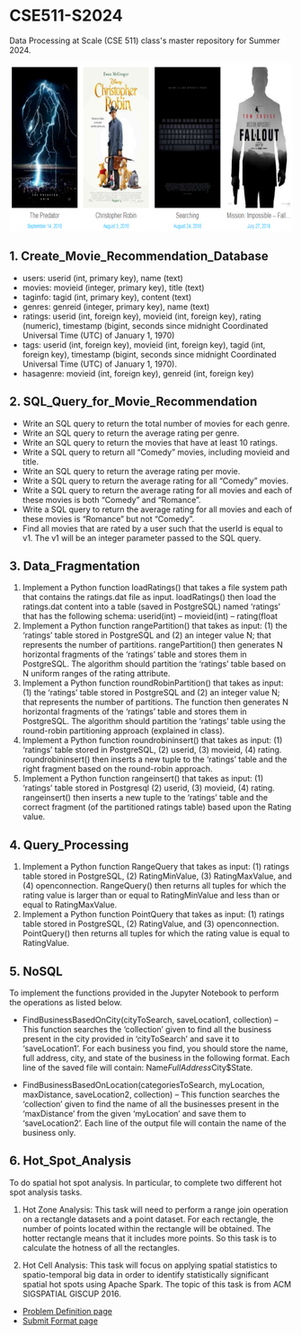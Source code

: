 # CSE511-S2024
Data Processing at Scale (CSE 511) class's master repository for Summer 2024.

<img src="Image/1.png" height=300px />

## 1. Create_Movie_Recommendation_Database
* users: userid (int, primary key), name (text)
* movies: movieid (integer, primary key), title (text)
* taginfo: tagid (int, primary key), content (text)
* genres: genreid (integer, primary key), name (text)
* ratings: userid (int, foreign key), movieid (int, foreign key), rating (numeric), timestamp (bigint, seconds since midnight Coordinated Universal Time (UTC) of January 1, 1970)
* tags: userid (int, foreign key), movieid (int, foreign key), tagid (int, foreign key), timestamp (bigint, seconds since midnight Coordinated Universal Time (UTC) of January 1, 1970).
* hasagenre: movieid (int, foreign key), genreid (int, foreign key)

## 2. SQL_Query_for_Movie_Recommendation
* Write an SQL query to return the total number of movies for each genre.
* Write an SQL query to return the average rating per genre.
* Write an SQL query to return the movies that have at least 10 ratings.
* Write a SQL query to return all “Comedy” movies, including movieid and title.
* Write an SQL query to return the average rating per movie.
* Write a SQL query to return the average rating for all “Comedy” movies.
* Write a SQL query to return the average rating for all movies and each of these movies is both
“Comedy” and “Romance”.
* Write a SQL query to return the average rating for all movies and each of these movies is
“Romance” but not “Comedy”.
* Find all movies that are rated by a user such that the userId is equal to v1. The v1 will be an
integer parameter passed to the SQL query.

## 3. Data_Fragmentation
1. Implement a Python function loadRatings() that takes a file system path that contains the
ratings.dat file as input. loadRatings() then load the ratings.dat content into a table (saved in
PostgreSQL) named ‘ratings’ that has the following schema:
userid(int) – movieid(int) – rating(float
2. Implement a Python function rangePartition() that takes as input: (1) the ‘ratings’ table stored
in PostgreSQL and (2) an integer value N; that represents the number of partitions.
rangePartition() then generates N horizontal fragments of the ‘ratings’ table and stores them
in PostgreSQL. The algorithm should partition the ‘ratings’ table based on N uniform ranges of
the rating attribute.
3. Implement a Python function roundRobinPartition() that takes as input: (1) the ‘ratings’ table
stored in PostgreSQL and (2) an integer value N; that represents the number of partitions. The
function then generates N horizontal fragments of the ‘ratings’ table and stores them in
PostgreSQL. The algorithm should partition the ‘ratings’ table using the round-robin partitioning
approach (explained in class).
4. Implement a Python function roundrobininsert() that takes as input: (1) ‘ratings’ table stored
in PostgreSQL, (2) userid, (3) movieid, (4) rating. roundrobininsert() then inserts a new tuple
to the ‘ratings’ table and the right fragment based on the round-robin approach.
5. Implement a Python function rangeinsert() that takes as input: (1) ‘ratings’ table stored in
Postgresql (2) userid, (3) movieid, (4) rating. rangeinsert() then inserts a new tuple to the
‘ratings’ table and the correct fragment (of the partitioned ratings table) based upon the Rating
value.
## 4. Query_Processing
1. Implement a Python function RangeQuery that takes as input: (1) ratings table stored in
PostgreSQL, (2) RatingMinValue, (3) RatingMaxValue, and (4) openconnection.
RangeQuery() then returns all tuples for which the rating value is larger than or equal to
RatingMinValue and less than or equal to RatingMaxValue.
2. Implement a Python function PointQuery that takes as input: (1) ratings table stored in
PostgreSQL, (2) RatingValue, and (3) openconnection.
PointQuery() then returns all tuples for which the rating value is equal to RatingValue.
## 5. NoSQL
To implement the functions provided in the Jupyter Notebook to perform the operations as listed below.
* FindBusinessBasedOnCity(cityToSearch, saveLocation1, collection) – This function searches the ‘collection’ given to find all the business present in the city provided in ‘cityToSearch’ and save it to ‘saveLocation1’. For each business you find, you should store the name, full address, city, and state of the business in the following format. Each line of the saved file will contain: Name$FullAddress$City$State.

* FindBusinessBasedOnLocation(categoriesToSearch, myLocation, maxDistance, saveLocation2, collection) – This function searches the ‘collection’ given to find the name of all the businesses present in the ‘maxDistance’ from the given ‘myLocation’ and save them to ‘saveLocation2’. Each line of the output file will contain the name of the business only.

## 6. Hot_Spot_Analysis
To do spatial hot spot analysis. In particular, to complete two different hot spot analysis tasks.
1. Hot Zone Analysis: This task will need to perform a range join operation on a rectangle datasets and a point dataset. For each rectangle, the number of points located within the rectangle will be obtained. The hotter rectangle means that it includes more points. So this task is to calculate the hotness of all the rectangles.

2. Hot Cell Analysis: This task will focus on applying spatial statistics to spatio-temporal big data in order to identify statistically significant spatial hot spots using Apache Spark. The topic of this task is from ACM SIGSPATIAL GISCUP 2016.
* [Problem Definition page](https://sigspatial2016.sigspatial.org/giscup2016/problem)
* [Submit Format page](https://sigspatial2016.sigspatial.org/giscup2016/submit)

